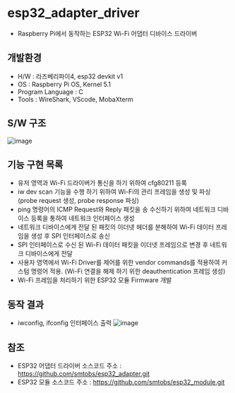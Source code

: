 # esp32_adapter_driver
- Raspberry Pi에서 동작하는 ESP32 Wi-Fi 어댑터 디바이스 드라이버
## 개발환경
- H/W : 라즈베리파이4, esp32 devkit v1 
- OS : Raspberry Pi OS, Kernel 5.1
- Program Language : C
- Tools : WireShark, VScode, MobaXterm
  
## S/W 구조
![image](https://github.com/smtobs/esp32_adapter/assets/50127167/42ce9ebb-83e3-4495-997b-a3e1706e58a4)

## 기능 구현 목록
- 유저 영역과 Wi-Fi 드라이버가 통신을 하기 위하여 cfg80211 등록
- iw dev scan 기능을 수행 하기 위하여 Wi-Fi의 관리 프레임을 생성 및 파싱 (probe request 생성, probe response 파싱)
- ping 명령어의 ICMP Request와 Reply 패킷을 송 수신하기 위하여 네트워크 디바이스 등록을 통하여 네트워크 인터페이스 생성
- 네트워크 디바이스에게 전달 된 패킷의 이더넷 헤더를 분해하여 Wi-Fi 데이터 프레임을 생성 후 SPI 인터페이스로 송신
- SPI 인터페이스로 수신 된 Wi-Fi 데이터 패킷을 이더넷 프레임으로 변경 후 네트워크 디바이스에게 전달
- 사용자 영역에서 Wi-Fi Driver를 제어를 위한 vendor commands를 적용하여 커스텀 명령어 적용. (Wi-Fi 연결을 해제 하기 위한 deauthentication 프레임 생성)
- Wi-Fi 프레임을 처리하기 위한 ESP32 모듈 Firmware 개발

## 동작 결과
- iwconfig, ifconfig 인터페이스 출력
![image](https://github.com/smtobs/esp32_adapter/assets/50127167/fcf73d8f-8fa4-4688-8f2e-70baf05126d1)


## 참조
- ESP32 어댑터 드라이버 소스코드 주소 : https://github.com/smtobs/esp32_adapter.git
- ESP32 모듈 소스코드 주소 : https://github.com/smtobs/esp32_module.git
